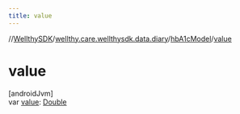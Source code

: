 ```yaml
---
title: value
---
```

//[WellthySDK](../../../index.html)/[wellthy.care.wellthysdk.data.diary](../index.html)/[hbA1cModel](index.html)/[value](value.html)



# value



[androidJvm]\
var [value](value.html): [Double](https://kotlinlang.org/api/latest/jvm/stdlib/kotlin/-double/index.html)




